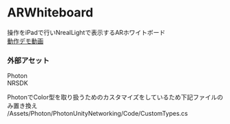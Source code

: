 # ARWhiteboard  

操作をiPadで行いNrealLightで表示するARホワイトボード  
[動作デモ動画](https://www.youtube.com/watch?v=qPPUDDNupmk)


### 外部アセット  
Photon  
NRSDK  
  
PhotonでColor型を取り扱うためのカスタマイズをしているため下記ファイルのみ置き換え  
/Assets/Photon/PhotonUnityNetworking/Code/CustomTypes.cs  